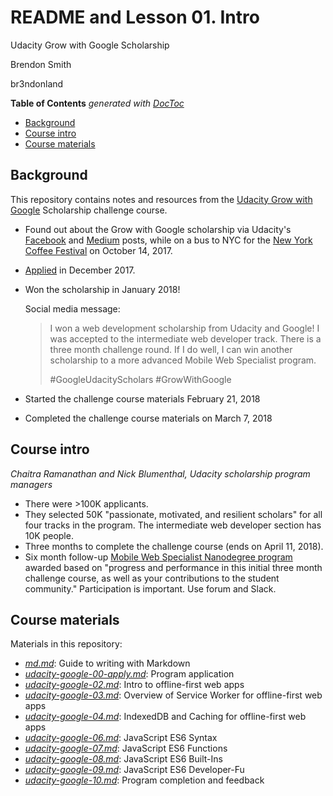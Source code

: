 

# README and Lesson 01. Intro

Udacity Grow with Google Scholarship

Brendon Smith

br3ndonland

<!-- START doctoc generated TOC please keep comment here to allow auto update -->
<!-- DON'T EDIT THIS SECTION, INSTEAD RE-RUN doctoc TO UPDATE -->
**Table of Contents**  *generated with [DocToc](https://github.com/thlorenz/doctoc)*

- [Background](#background)
- [Course intro](#course-intro)
- [Course materials](#course-materials)

<!-- END doctoc generated TOC please keep comment here to allow auto update -->


## Background

This repository contains notes and resources from the [Udacity Grow with Google](https://www.udacity.com/grow-with-google) Scholarship challenge course.

* Found out about the Grow with Google scholarship via Udacity's [Facebook](https://www.facebook.com/Udacity/posts/1250067568431912) and [Medium](https://medium.com/udacity/grow-with-google-50-000-new-scholarships-available-now-1aa0513430b6) posts, while on a bus to NYC for the [New York Coffee Festival](https://www.newyorkcoffeefestival.com/) on October 14, 2017.
* [Applied](https://github.com/br3ndonland/udacity-google/blob/master/udacity-google-00-apply.md) in December 2017.
* Won the scholarship in January 2018!
	
	Social media message:
	> I won a web development scholarship from Udacity and Google! I was accepted to the intermediate web developer track. There is a three month challenge round. If I do well, I can win another scholarship to a more advanced Mobile Web Specialist program.
	> 
	> #GoogleUdacityScholars #GrowWithGoogle

* Started the challenge course materials February 21, 2018
* Completed the challenge course materials on March 7, 2018


## Course intro

*Chaitra Ramanathan and Nick Blumenthal, Udacity scholarship program managers*

* There were >100K applicants.
* They selected 50K "passionate, motivated, and resilient scholars" for all four tracks in the program. The intermediate web developer section has 10K people.
* Three months to complete the challenge course (ends on April 11, 2018).
* Six month follow-up [Mobile Web Specialist Nanodegree program](https://www.udacity.com/course/mobile-web-specialist-nanodegree--nd024) awarded based on "progress and performance in this initial three month challenge course, as well as your contributions to the student community." Participation is important. Use forum and Slack.


## Course materials

Materials in this repository:

* *[md.md](md.md)*: Guide to writing with Markdown
* *[udacity-google-00-apply.md](udacity-google-00-apply.md)*: Program application
* *[udacity-google-02.md](udacity-google-02.md)*: Intro to offline-first web apps
* *[udacity-google-03.md](udacity-google-03.md)*: Overview of Service Worker for offline-first web apps
* *[udacity-google-04.md](udacity-google-04.md)*: IndexedDB and Caching for offline-first web apps
* *[udacity-google-06.md](udacity-google-06.md)*: JavaScript ES6 Syntax
* *[udacity-google-07.md](udacity-google-07.md)*: JavaScript ES6 Functions
* *[udacity-google-08.md](udacity-google-08.md)*: JavaScript ES6 Built-Ins
* *[udacity-google-09.md](udacity-google-09.md)*: JavaScript ES6 Developer-Fu
* *[udacity-google-10.md](udacity-google-10.md)*: Program completion and feedback